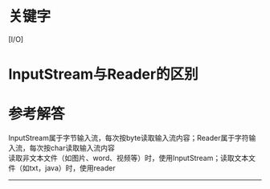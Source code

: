 # 关键字

\[I/O\]

# InputStream与Reader的区别

# 参考解答

InputStream属于字节输入流，每次按byte读取输入流内容；Reader属于字符输入流，每次按char读取输入流内容  
读取非文本文件（如图片、word、视频等）时，使用InputStream；读取文本文件（如txt，java）时，使用reader

----

